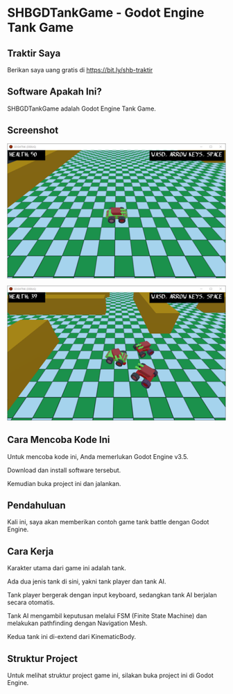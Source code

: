 # SHBGDTankGame - Godot Engine Tank Game

## Traktir Saya

Berikan saya uang gratis di https://bit.ly/shb-traktir

## Software Apakah Ini? 

SHBGDTankGame adalah Godot Engine Tank Game.

## Screenshot

![ScreenShot](.readme-assets/SHBGDTankGame-2.png?raw=true)

![ScreenShot](.readme-assets/SHBGDTankGame-3.png?raw=true)

## Cara Mencoba Kode Ini

Untuk mencoba kode ini, Anda memerlukan Godot Engine v3.5.

Download dan install software tersebut.

Kemudian buka project ini dan jalankan.

## Pendahuluan

Kali ini, saya akan memberikan contoh game tank battle dengan Godot Engine.

## Cara Kerja

Karakter utama dari game ini adalah tank.

Ada dua jenis tank di sini, yakni tank player dan tank AI.

Tank player bergerak dengan input keyboard, sedangkan tank AI berjalan secara otomatis.

Tank AI mengambil keputusan melalui FSM (Finite State Machine) dan melakukan pathfinding dengan Navigation Mesh.

Kedua tank ini di-extend dari KinematicBody.

## Struktur Project

Untuk melihat struktur project game ini, silakan buka project ini di Godot Engine.
